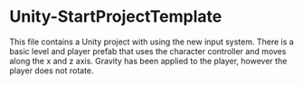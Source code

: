 # Unity-StartProjectTemplate

This file contains a Unity project with using the new input system.
There is a basic level and player prefab that uses the character controller and moves along the x and z axis.
Gravity has been applied to the player, however the player does not rotate.
